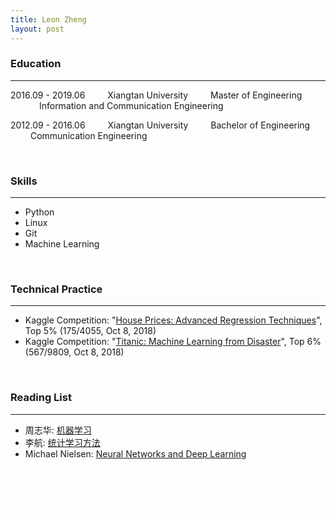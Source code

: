 ```yaml
---
title: Leon Zheng
layout: post
---
```


### Education

------

2016.09 - 2019.06 &#8195;&#8195; Xiangtan University &#8195;&#8195; Master of Engineering &#8195;&#8195;&#8195; Information and Communication Engineering

2012.09 -  2016.06 &#8195;&#8195; Xiangtan University &#8195;&#8195; Bachelor of Engineering &#8195;&#8195; Communication Engineering

<br/>

### Skills

------

- Python
- Linux
- Git
- Machine Learning

<br/>

### Technical Practice

------

- Kaggle Competition: "[House Prices: Advanced Regression Techniques](https://www.kaggle.com/c/house-prices-advanced-regression-techniques)", Top 5% (175/4055, Oct 8, 2018)
- Kaggle Competition: "[Titanic: Machine Learning from Disaster](https://www.kaggle.com/c/titanic)", Top 6% (567/9809, Oct 8, 2018)

<br/>

### Reading List

------

- 周志华: [机器学习](https://cs.nju.edu.cn/zhouzh/zhouzh.files/publication/MLbook2016.htm)
- 李航: [统计学习方法](https://book.douban.com/subject/10590856/)
- Michael Nielsen: [Neural Networks and Deep Learning](http://neuralnetworksanddeeplearning.com/)






<font color="#fff">----- ----- ----- ----- ----- ----- ----- ----- ----- ----- ----- ----- ----- ----- ----- ----- ----- ----- ------ ----- ----- ----- ----- ----- ----- ----- ----- ----- ----- ----- ----- ----- ----- ----- ----- ----- ----- ----- ----- ----- ----- ----- ----- ----- ----- ----- -----</font>

